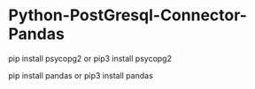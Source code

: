 # Python-PostGresql-Connector-Pandas

pip install psycopg2
or
pip3 install psycopg2


pip install pandas
or
pip3 install pandas
